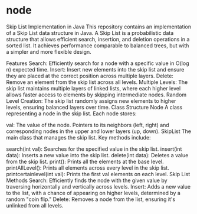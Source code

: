 # node
Skip List Implementation in Java
This repository contains an implementation of a Skip List data structure in Java. A Skip List is a probabilistic data structure that allows efficient search, insertion, and deletion operations in a sorted list. It achieves performance comparable to balanced trees, but with a simpler and more flexible design.

Features
Search: Efficiently search for a node with a specific value in O(log n) expected time.
Insert: Insert new elements into the skip list and ensure they are placed at the correct position across multiple layers.
Delete: Remove an element from the skip list across all levels.
Multiple Levels: The skip list maintains multiple layers of linked lists, where each higher level allows faster access to elements by skipping intermediate nodes.
Random Level Creation: The skip list randomly assigns new elements to higher levels, ensuring balanced layers over time.
Class Structure
Node
A class representing a node in the skip list. Each node stores:

val: The value of the node.
Pointers to its neighbors (left, right) and corresponding nodes in the upper and lower layers (up, down).
SkipList
The main class that manages the skip list. Key methods include:

search(int val): Searches for the specified value in the skip list.
insert(int data): Inserts a new value into the skip list.
delete(int data): Deletes a value from the skip list.
print(): Prints all the elements at the base level.
printAllLevel(): Prints all elements across every level in the skip list.
printcertainlevel(int val): Prints the first val elements on each level.
Skip List Methods
Search: Efficiently finds the node with the given value by traversing horizontally and vertically across levels.
Insert: Adds a new value to the list, with a chance of appearing on higher levels, determined by a random "coin flip."
Delete: Removes a node from the list, ensuring it's unlinked from all levels.
